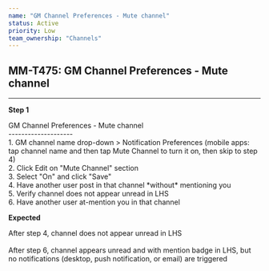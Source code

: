 ```yaml
---
name: "GM Channel Preferences - Mute channel"
status: Active
priority: Low
team_ownership: "Channels"
---
```


## MM-T475: GM Channel Preferences - Mute channel

---

**Step 1**

GM Channel Preferences - Mute channel\
\--------------------\
1\. GM channel name drop-down > Notification Preferences (mobile apps: tap channel name and then tap Mute Channel to turn it on, then skip to step 4)\
2\. Click Edit on "Mute Channel" section\
3\. Select "On" and click "Save"\
4\. Have another user post in that channel \*without\* mentioning you\
5\. Verify channel does not appear unread in LHS\
6\. Have another user at-mention you in that channel

**Expected**

After step 4, channel does not appear unread in LHS\
\
After step 6, channel appears unread and with mention badge in LHS, but no notifications (desktop, push notification, or email) are triggered
